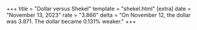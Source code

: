 +++
title = "Dollar versus Shekel"
template = "shekel.html"
[extra]
date = "November 13, 2023"
rate = "3.866"
delta = "On November 12, the dollar was 3.871. The dollar became 0.131% weaker."
+++
